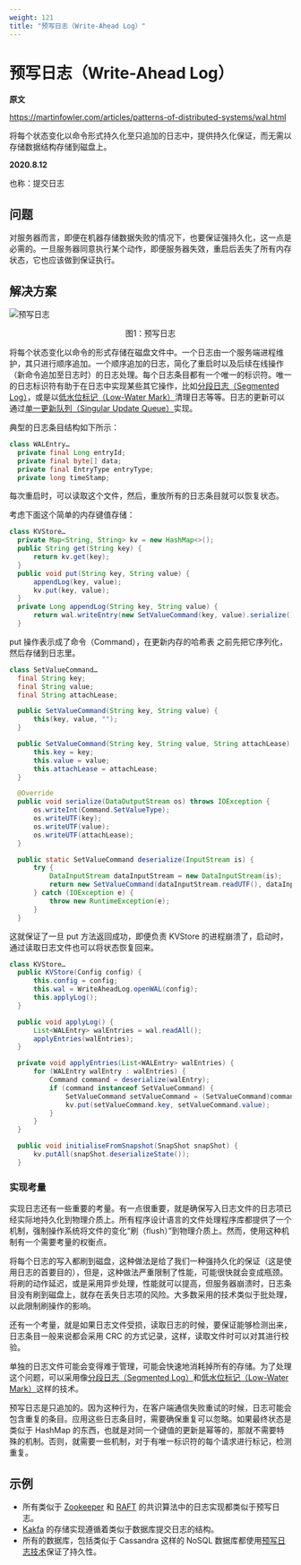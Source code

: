 ```yaml
---
weight: 121
title: "预写日志（Write-Ahead Log）"
---
```


# 预写日志（Write-Ahead Log）

**原文**

https://martinfowler.com/articles/patterns-of-distributed-systems/wal.html

将每个状态变化以命令形式持久化至只追加的日志中，提供持久化保证，而无需以存储数据结构存储到磁盘上。

**2020.8.12**

也称：提交日志

## 问题

对服务器而言，即便在机器存储数据失败的情况下，也要保证强持久化，这一点是必需的。一旦服务器同意执行某个动作，即便服务器失效，重启后丢失了所有内存状态，它也应该做到保证执行。

## 解决方案

![预写日志](/image/wal.png)

<center>图1：预写日志</center>

将每个状态变化以命令的形式存储在磁盘文件中。一个日志由一个服务端进程维护，其只进行顺序追加。一个顺序追加的日志，简化了重启时以及后续在线操作（新命令追加至日志时）的日志处理。每个日志条目都有一个唯一的标识符。唯一的日志标识符有助于在日志中实现某些其它操作，比如[分段日志（Segmented Log）](segmented-log.md)，或是以[低水位标记（Low-Water Mark）](low-water-mark.md)清理日志等等。日志的更新可以通过[单一更新队列（Singular Update Queue）](singular-update-queue.md)实现。

典型的日志条目结构如下所示：

```java
class WALEntry…
  private final Long entryId;
  private final byte[] data;
  private final EntryType entryType;
  private long timeStamp;
```

每次重启时，可以读取这个文件，然后，重放所有的日志条目就可以恢复状态。

考虑下面这个简单的内存键值存储：

```java
class KVStore…
  private Map<String, String> kv = new HashMap<>();
  public String get(String key) {
      return kv.get(key);
  }
  public void put(String key, String value) {
      appendLog(key, value);
      kv.put(key, value);
  }
  private Long appendLog(String key, String value) {
      return wal.writeEntry(new SetValueCommand(key, value).serialize());
  }
```

put 操作表示成了命令（Command），在更新内存的哈希表 之前先把它序列化，然后存储到日志里。

```java
class SetValueCommand…
  final String key;
  final String value;
  final String attachLease;

  public SetValueCommand(String key, String value) {
      this(key, value, "");
  }

  public SetValueCommand(String key, String value, String attachLease) {
      this.key = key;
      this.value = value;
      this.attachLease = attachLease;
  }

  @Override
  public void serialize(DataOutputStream os) throws IOException {
      os.writeInt(Command.SetValueType);
      os.writeUTF(key);
      os.writeUTF(value);
      os.writeUTF(attachLease);
  }

  public static SetValueCommand deserialize(InputStream is) {
      try {
          DataInputStream dataInputStream = new DataInputStream(is);
          return new SetValueCommand(dataInputStream.readUTF(), dataInputStream.readUTF(), dataInputStream.readUTF());
      } catch (IOException e) {
          throw new RuntimeException(e);
      }
  }
```

这就保证了一旦 put 方法返回成功，即便负责 KVStore 的进程崩溃了，启动时，通过读取日志文件也可以将状态恢复回来。

```java
class KVStore…
  public KVStore(Config config) {
      this.config = config;
      this.wal = WriteAheadLog.openWAL(config);
      this.applyLog();
  }

  public void applyLog() {
      List<WALEntry> walEntries = wal.readAll();
      applyEntries(walEntries);
  }

  private void applyEntries(List<WALEntry> walEntries) {
      for (WALEntry walEntry : walEntries) {
          Command command = deserialize(walEntry);
          if (command instanceof SetValueCommand) {
              SetValueCommand setValueCommand = (SetValueCommand)command;
              kv.put(setValueCommand.key, setValueCommand.value);
          }
      }
  }

  public void initialiseFromSnapshot(SnapShot snapShot) {
      kv.putAll(snapShot.deserializeState());
  }
```

### 实现考量

实现日志还有一些重要的考量。有一点很重要，就是确保写入日志文件的日志项已经实际地持久化到物理介质上。所有程序设计语言的文件处理程序库都提供了一个机制，强制操作系统将文件的变化“刷（flush）”到物理介质上。然而，使用这种机制有一个需要考量的权衡点。

将每个日志的写入都刷到磁盘，这种做法是给了我们一种强持久化的保证（这是使用日志的首要目的），但是，这种做法严重限制了性能，可能很快就会变成瓶颈。将刷的动作延迟，或是采用异步处理，性能就可以提高，但服务器崩溃时，日志条目没有刷到磁盘上，就存在丢失日志项的风险。大多数采用的技术类似于批处理，以此限制刷操作的影响。

还有一个考量，就是如果日志文件受损，读取日志的时候，要保证能够检测出来，日志条目一般来说都会采用 CRC 的方式记录，这样，读取文件时可以对其进行校验。

单独的日志文件可能会变得难于管理，可能会快速地消耗掉所有的存储。为了处理这个问题，可以采用像[分段日志（Segmented Log）](segmented-log.md)和[低水位标记（Low-Water Mark）](low-water-mark.md)这样的技术。

预写日志是只追加的。因为这种行为，在客户端通信失败重试的时候，日志可能会包含重复的条目。应用这些日志条目时，需要确保重复可以忽略。如果最终状态是类似于 HashMap 的东西，也就是对同一个键值的更新是幂等的，那就不需要特殊的机制。否则，就需要一些机制，对于有唯一标识符的每个请求进行标记，检测重复。

## 示例

- 所有类似于 [Zookeeper](https://github.com/apache/zookeeper/blob/master/zookeeper-server/src/main/java/org/apache/zookeeper/server/persistence/FileTxnLog.java) 和 [RAFT](https://github.com/etcd-io/etcd/blob/master/server/wal/wal.go) 的共识算法中的日志实现都类似于预写日志。
- [Kakfa](https://github.com/axbaretto/kafka/blob/master/core/src/main/scala/kafka/log/Log.scala) 的存储实现遵循着类似于数据库提交日志的结构。
- 所有的数据库，包括类似于 Cassandra 这样的 NoSQL 数据库都使用[预写日志技术](https://github.com/apache/cassandra/blob/trunk/src/java/org/apache/cassandra/db/commitlog/CommitLog.java)保证了持久性。
